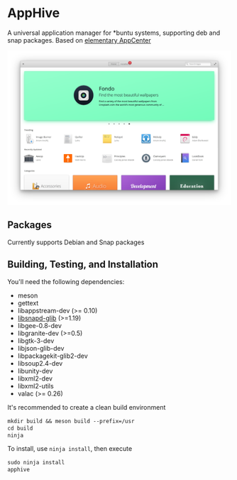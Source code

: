 # AppHive

A universal application manager for *buntu systems, supporting deb and snap packages. Based on [elementary AppCenter](https://github.com/elementary/appcenter)

![Screenshot](data/screenshot.png?raw=true)

## Packages

Currently supports Debian and Snap packages

## Building, Testing, and Installation

You'll need the following dependencies:
* meson
* gettext
* libappstream-dev (>= 0.10)
* [libsnapd-glib](https://github.com/snapcore/snapd-glib) (>=1.19) 
* libgee-0.8-dev
* libgranite-dev (>=0.5)
* libgtk-3-dev
* libjson-glib-dev
* libpackagekit-glib2-dev
* libsoup2.4-dev
* libunity-dev
* libxml2-dev
* libxml2-utils
* valac (>= 0.26)

It's recommended to create a clean build environment

    mkdir build && meson build --prefix=/usr
    cd build
    ninja

To install, use `ninja install`, then execute

    sudo ninja install
    apphive	